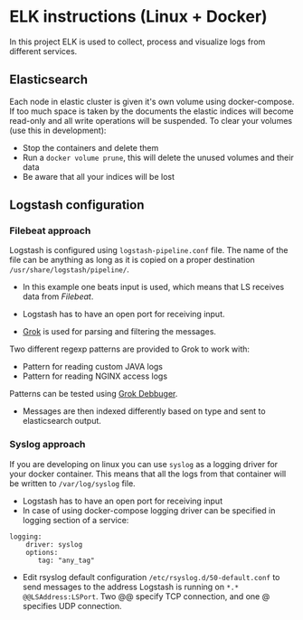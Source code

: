 # ELK instructions (Linux + Docker)

In this project ELK is used to collect, process and visualize logs from different services.

## Elasticsearch

Each node in elastic cluster is given it's own volume using docker-compose. If too much space is taken by the documents the elastic indices will become read-only and all write operations will be suspended. 
To clear your volumes (use this in development):
- Stop the containers and delete them
- Run a `docker volume prune`, this will delete the unused volumes and their data
- Be aware that all your indices will be lost

## Logstash configuration

### Filebeat approach

Logstash is configured using `logstash-pipeline.conf` file. The name of the file can be anything as long as it is copied on a proper destination `/usr/share/logstash/pipeline/`.

- In this example one beats input is used, which means that LS receives data from *Filebeat*.
- Logstash has to have an open port for receiving input.

- [Grok](https://www.elastic.co/guide/en/logstash/current/plugins-filters-grok.html) is used for parsing and filtering the messages. 

Two different regexp patterns are provided to Grok to work with:
 - Pattern for reading custom JAVA logs
 - Pattern for reading NGINX access logs

Patterns can be tested using [Grok Debbuger](http://grokdebug.herokuapp.com/).
- Messages are then indexed differently based on type and sent to elasticsearch output.

### Syslog approach

If you are developing on linux you can use `syslog` as a logging driver for your docker container.
This means that all the logs from that container will be written to `/var/log/syslog` file.

- Logstash has to have an open port for receiving input
- In case of using docker-compose logging driver can be specified in logging section of a service:
```
logging:
    driver: syslog
    options:
       tag: "any_tag"
```
- Edit rsyslog default configuration `/etc/rsyslog.d/50-default.conf` to send messages to the address Logstash is running on `*.* @@LSAddress:LSPort`. Two @@ specify TCP connection, and one @ specifies UDP connection.






